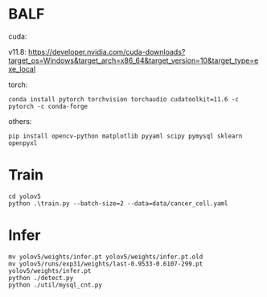# BALF

cuda:

v11.8: https://developer.nvidia.com/cuda-downloads?target_os=Windows&target_arch=x86_64&target_version=10&target_type=exe_local

torch:
```
conda install pytorch torchvision torchaudio cudatoolkit=11.6 -c pytorch -c conda-forge
```

others:
```
pip install opencv-python matplotlib pyyaml scipy pymysql sklearn openpyxl
```

# Train

```
cd yolov5
python .\train.py --batch-size=2 --data=data/cancer_cell.yaml
```

# Infer

```
mv yolov5/weights/infer.pt yolov5/weights/infer.pt.old
mv yolov5/runs/exp31/weights/last-0.9533-0.6107-299.pt yolov5/weights/infer.pt
python ./detect.py
python ./util/mysql_cnt.py
```
